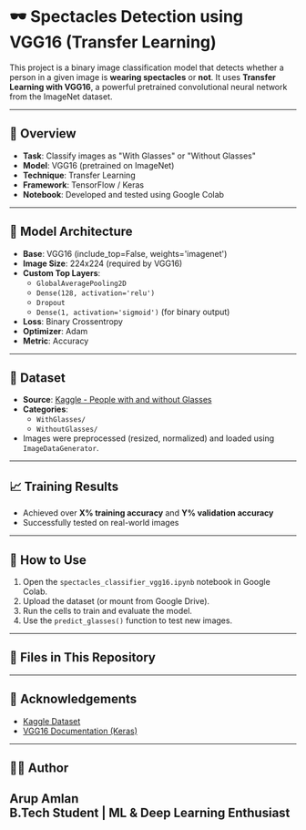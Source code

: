 # 🕶️ Spectacles Detection using VGG16 (Transfer Learning)

This project is a binary image classification model that detects whether a person in a given image is **wearing spectacles** or **not**. It uses **Transfer Learning with VGG16**, a powerful pretrained convolutional neural network from the ImageNet dataset.

---

## 📌 Overview

- **Task**: Classify images as "With Glasses" or "Without Glasses"
- **Model**: VGG16 (pretrained on ImageNet)
- **Technique**: Transfer Learning
- **Framework**: TensorFlow / Keras
- **Notebook**: Developed and tested using Google Colab

---

## 🧠 Model Architecture

- **Base**: VGG16 (include_top=False, weights='imagenet')
- **Image Size**: 224x224 (required by VGG16)
- **Custom Top Layers**:
  - `GlobalAveragePooling2D`
  - `Dense(128, activation='relu')`
  - `Dropout`
  - `Dense(1, activation='sigmoid')` (for binary output)
- **Loss**: Binary Crossentropy
- **Optimizer**: Adam
- **Metric**: Accuracy

---

## 🧪 Dataset

- **Source**: [Kaggle - People with and without Glasses](https://www.kaggle.com/datasets/ashwingupta3012/people-with-and-without-glasses)
- **Categories**: 
  - `WithGlasses/`
  - `WithoutGlasses/`
- Images were preprocessed (resized, normalized) and loaded using `ImageDataGenerator`.

---

## 📈 Training Results

- Achieved over **X% training accuracy** and **Y% validation accuracy**
- Successfully tested on real-world images

---

## 🧪 How to Use

1. Open the `spectacles_classifier_vgg16.ipynb` notebook in Google Colab.
2. Upload the dataset (or mount from Google Drive).
3. Run the cells to train and evaluate the model.
4. Use the `predict_glasses()` function to test new images.

---

## 📁 Files in This Repository


---

## 🙌 Acknowledgements

- [Kaggle Dataset](https://www.kaggle.com/datasets/ashwingupta3012/people-with-and-without-glasses)
- [VGG16 Documentation (Keras)](https://keras.io/api/applications/vgg/)

---

## 👨‍💻 Author

**Arup Amlan**  
B.Tech Student | ML & Deep Learning Enthusiast  
---
